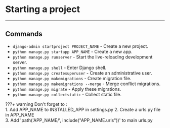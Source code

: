 # **Starting a project**
---

## Commands

* `django-admin startproject PROJECT_NAME` - Create a new project.
* `python manage.py startapp APP_NAME` - Create a new app.
* `python manage.py runserver` - Start the live-reloading development server.
* `python manage.py shell` - Enter Django shell.
* `python manage.py createsuperuser` - Create an administrative user.
* `python manage.py makemigrations` - Create migration file.
* `python manage.py makemigrations --merge` - Merge conflict migrations.
* `python manage.py migrate` - Apply these migrations.
* `python manage.py collectstatic` - Collect static file.

???+ warning
    Don't forget to :  
    1. Add APP_NAME to INSTALLED_APP in settings.py
    2. Create a urls.py file in APP_NAME  
    3. Add 'path('APP_NAME/', include("APP_NAME.urls"))' to main urls.py  
